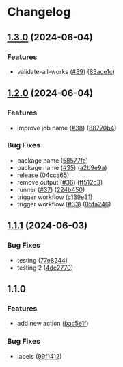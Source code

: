 # Changelog

## [1.3.0](https://github.com/gersonn/releases-poc/compare/package-three-v1.2.0...package-three-v1.3.0) (2024-06-04)


### Features

* validate-all-works ([#39](https://github.com/gersonn/releases-poc/issues/39)) ([83ace1c](https://github.com/gersonn/releases-poc/commit/83ace1c7b68344bf8d0bdff0ac3fd4e68d89d7fb))

## [1.2.0](https://github.com/gersonn/releases-poc/compare/package-three-v1.1.1...package-three-v1.2.0) (2024-06-04)


### Features

* improve job name ([#38](https://github.com/gersonn/releases-poc/issues/38)) ([88770b4](https://github.com/gersonn/releases-poc/commit/88770b4af0b72481f0c6d23fccef74b8871ad788))


### Bug Fixes

* package name ([58577fe](https://github.com/gersonn/releases-poc/commit/58577fe3b5530905d6c2730260d91b4362f96a43))
* package name ([#35](https://github.com/gersonn/releases-poc/issues/35)) ([a2b9e9a](https://github.com/gersonn/releases-poc/commit/a2b9e9af27836b5e94f8881b8e0066f8de134923))
* release ([04cca65](https://github.com/gersonn/releases-poc/commit/04cca65b5317e6920d6f16b62dd08e2951a7cb1f))
* remove output ([#36](https://github.com/gersonn/releases-poc/issues/36)) ([ff512c3](https://github.com/gersonn/releases-poc/commit/ff512c39ad8196979ecc80ce5ea308e774524e51))
* runner ([#37](https://github.com/gersonn/releases-poc/issues/37)) ([224b450](https://github.com/gersonn/releases-poc/commit/224b45015ea028b6b16a5ed69f1032090670f43e))
* trigger workflow ([c139e31](https://github.com/gersonn/releases-poc/commit/c139e317dada4288aef9f9b4e7891583ed1643e6))
* trigger workflow ([#33](https://github.com/gersonn/releases-poc/issues/33)) ([05fa246](https://github.com/gersonn/releases-poc/commit/05fa2466458ebfc875ec7c95ab5cc938a99e6a45))

## [1.1.1](https://github.com/gersonn/releases-poc/compare/package-three-v1.1.0...package-three-v1.1.1) (2024-06-03)

### Bug Fixes

- testing ([77e8244](https://github.com/gersonn/releases-poc/commit/77e82446a4927ee30f775ad6fa9ec107917b5c81))
- testing 2 ([4de2770](https://github.com/gersonn/releases-poc/commit/4de2770a077d97e1029bb16846bb8050bf89af83))

## 1.1.0

### Features

- add new action ([bac5e1f](https://github.com/gersonn/releases-poc/commit/bac5e1f1f7fb53ca4ae09d30859176aa7d283ebb))

### Bug Fixes

- labels ([99f1412](https://github.com/gersonn/releases-poc/commit/99f1412a3467f1603556b1a262e4607597a5d3e0))

